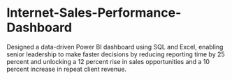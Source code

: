 # Internet-Sales-Performance-Dashboard
Designed a data-driven Power BI dashboard using SQL and Excel, enabling senior leadership to make faster decisions by reducing reporting time by 25 percent and unlocking a 12 percent rise in sales opportunities and a 10 percent increase in repeat client revenue.
